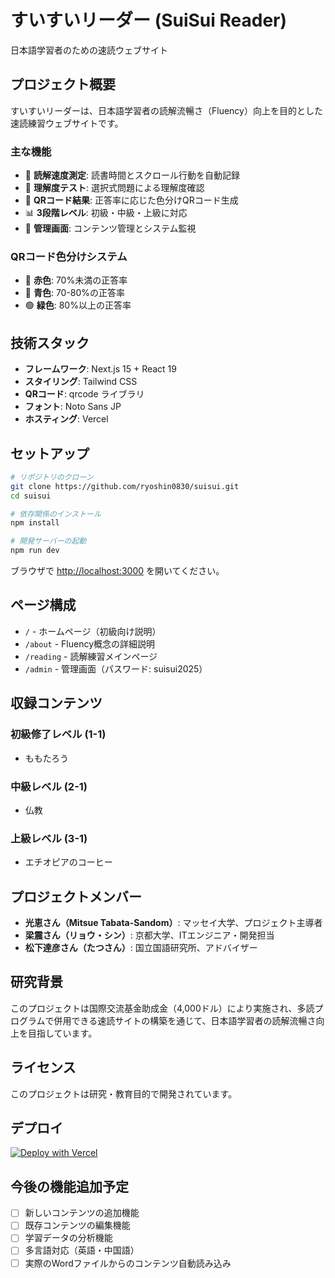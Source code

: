 # すいすいリーダー (SuiSui Reader)

日本語学習者のための速読ウェブサイト

## プロジェクト概要

すいすいリーダーは、日本語学習者の読解流暢さ（Fluency）向上を目的とした速読練習ウェブサイトです。

### 主な機能

- 📖 **読解速度測定**: 読書時間とスクロール行動を自動記録
- 📝 **理解度テスト**: 選択式問題による理解度確認
- 📱 **QRコード結果**: 正答率に応じた色分けQRコード生成
- 📊 **3段階レベル**: 初級・中級・上級に対応
- 🔧 **管理画面**: コンテンツ管理とシステム監視

### QRコード色分けシステム

- 🔴 **赤色**: 70%未満の正答率
- 🔵 **青色**: 70-80%の正答率
- 🟢 **緑色**: 80%以上の正答率

## 技術スタック

- **フレームワーク**: Next.js 15 + React 19
- **スタイリング**: Tailwind CSS
- **QRコード**: qrcode ライブラリ
- **フォント**: Noto Sans JP
- **ホスティング**: Vercel

## セットアップ

```bash
# リポジトリのクローン
git clone https://github.com/ryoshin0830/suisui.git
cd suisui

# 依存関係のインストール
npm install

# 開発サーバーの起動
npm run dev
```

ブラウザで [http://localhost:3000](http://localhost:3000) を開いてください。

## ページ構成

- `/` - ホームページ（初級向け説明）
- `/about` - Fluency概念の詳細説明
- `/reading` - 読解練習メインページ
- `/admin` - 管理画面（パスワード: suisui2025）

## 収録コンテンツ

### 初級修了レベル (1-1)
- ももたろう

### 中級レベル (2-1)
- 仏教

### 上級レベル (3-1)
- エチオピアのコーヒー

## プロジェクトメンバー

- **光恵さん（Mitsue Tabata-Sandom）**: マッセイ大学、プロジェクト主導者
- **梁震さん（リョウ・シン）**: 京都大学、ITエンジニア・開発担当
- **松下達彦さん（たつさん）**: 国立国語研究所、アドバイザー

## 研究背景

このプロジェクトは国際交流基金助成金（4,000ドル）により実施され、多読プログラムで併用できる速読サイトの構築を通じて、日本語学習者の読解流暢さ向上を目指しています。

## ライセンス

このプロジェクトは研究・教育目的で開発されています。

## デプロイ

[![Deploy with Vercel](https://vercel.com/button)](https://vercel.com/new/clone?repository-url=https://github.com/ryoshin0830/suisui)

## 今後の機能追加予定

- [ ] 新しいコンテンツの追加機能
- [ ] 既存コンテンツの編集機能
- [ ] 学習データの分析機能
- [ ] 多言語対応（英語・中国語）
- [ ] 実際のWordファイルからのコンテンツ自動読み込み
